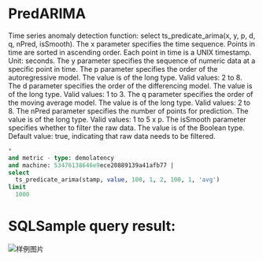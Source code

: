 # PredARIMA

Time series anomaly detection function:
select ts_predicate_arima(x, y, p, d, q, nPred, isSmooth).
The x parameter specifies the time sequence. Points in time are sorted in ascending order. Each point in time is a UNIX timestamp. Unit: seconds.
The y parameter specifies the sequence of numeric data at a specific point in time.
The p parameter specifies the order of the autoregressive model. The value is of the long type. Valid values: 2 to 8.
The d parameter specifies the order of the differencing model. The value is of the long type. Valid values: 1 to 3.
The q parameter specifies the order of the moving average model. The value is of the long type. Valid values: 2 to 8.
The nPred parameter specifies the number of points for prediction. The value is of the long type. Valid values: 1 to 5 x p.
The isSmooth parameter specifies whether to filter the raw data. The value is of the Boolean type. Default value: true, indicating that raw data needs to be filtered.

```SQL
*
and metric - type: demolatency
and machine: 53476138646e9ece20889139a41afb77 |
select
  ts_predicate_arima(stamp, value, 100, 1, 2, 100, 1, 'avg')
limit
  1000
```

# SQLSample query result:

![样例图片](http://slsconsole.oss-cn-hangzhou.aliyuncs.com/sql_sample/6PredARIMA.jpg)

